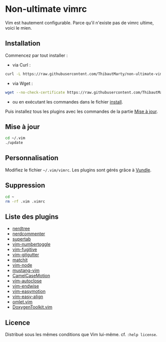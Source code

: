 # Non-ultimate vimrc

Vim est hautement configurable. Parce qu'il n'existe pas de vimrc ultime, voici le mien.

## Installation

Commencez par tout installer :
* via Curl :

```bash
curl -L https://raw.githubusercontent.com/ThibautMarty/non-ultimate-vimrc/master/install | sh
```

* via Wget :

```bash
wget --no-check-certificate https://raw.githubusercontent.com/ThibautMarty/non-ultimate-vimrc/master/install -O - | sh
```

* ou en exécutant les commandes dans le fichier [install](install).

Puis installez tous les plugins avec les commandes de la partie [Mise à jour](#user-content-mise-à-jour).

## Mise à jour

```bash
cd ~/.vim
./update
```

## Personnalisation

Modifiez le fichier `~/.vim/vimrc`. Les plugins sont gérés grâce à [Vundle](https://github.com/gmarik/Vundle.vim).

## Suppression

```bash
cd ~
rm -rf .vim .vimrc
```

## Liste des plugins

* [nerdtree](https://github.com/scrooloose/nerdtree)
* [nerdcommenter](https://github.com/scrooloose/nerdcommenter)
* [supertab](https://github.com/ervandew/supertab)
* [vim-numbertoggle](https://github.com/jeffkreeftmeijer/vim-numbertoggle)
* [vim-fugitive](https://github.com/tpope/vim-fugitive)
* [vim-gitgutter](https://github.com/airblade/vim-gitgutter)
* [matchit](https://github.com/tmhedberg/matchit)
* [vim-node](https://github.com/moll/vim-node)
* [mustang-vim](https://github.com/croaker/mustang-vim)
* [CamelCaseMotion](https://github.com/bkad/CamelCaseMotion)
* [vim-autoclose](https://github.com/Townk/vim-autoclose)
* [vim-endwise](https://github.com/tpope/vim-endwise)
* [vim-easymotion](https://github.com/Lokaltog/vim-easymotion)
* [vim-easy-align](https://github.com/junegunn/vim-easy-align)
* [omlet.vim](https://github.com/vim-scripts/omlet.vim)
* [DoxygenToolkit.vim](https://github.com/vim-scripts/DoxygenToolkit.vim)

## Licence

Distribué sous les mêmes conditions que Vim lui-même.
cf. `:help license`.
